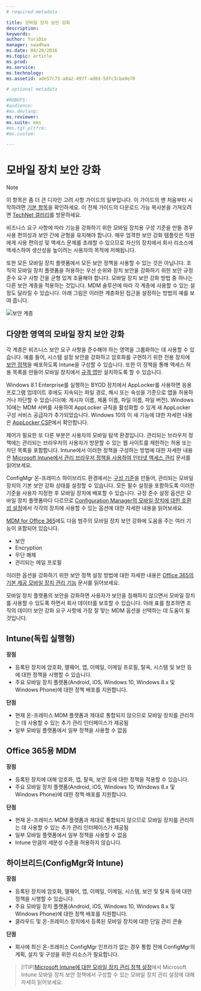 ```yaml
---
# required metadata

title: 모바일 장치 보안 강화
description:
keywords:
author: YuriDio
manager: swadhwa
ms.date: 04/28/2016
ms.topic: article
ms.prod:
ms.service:
ms.technology:
ms.assetid: ade57c73-a8a2-497f-ad8d-5dfc3cba9e70

# optional metadata

#ROBOTS:
#audience:
#ms.devlang:
ms.reviewer: 
ms.suite: ems
#ms.tgt_pltfrm:
#ms.custom:

---
```


# 모바일 장치 보안 강화

>[!NOTE]
>이 항목은 좀 더 큰 디자인 고려 사항 가이드의 일부입니다. 이 가이드의 맨 처음부터 시작하려면 [기본 항목](mdm-design-considerations-guide.md)을 확인하세요. 이 전체 가이드의 다운로드 가능 복사본을 가져오려면 [TechNet 갤러리](https://gallery.technet.microsoft.com/Mobile-Device-Management-7d401582)를 방문하세요.

비즈니스 요구 사항에 따라 기능을 강화하기 위한 모바일 장치용 구성 기준을 만들 경우 사용 편의성과 보안 간에 균형을 유지해야 합니다. 매우 엄격한 보안 강화 템플릿은 직원에게 사용 편의성 및 액세스 문제를 초래할 수 있으므로 자신의 장치에서 회사 리소스에 액세스하여 생산성을 높이려는 사용자의 목적에 저해됩니다. 

또한 모든 모바일 장치 플랫폼에서 모든 보안 정책을 사용할 수 있는 것은 아닙니다. 조직의 모바일 장치 플랫폼을 허용하는 우선 순위와 장치 보안을 강화하기 위한 보안 규정 준수 요구 사항 간을 균형 있게 조율해야 합니다.
모바일 장치 보안 강화 방법 중 하나는 다른 보안 계층을 적용하는 것입니다. MDM 솔루션에 따라 각 계층에 사용할 수 있는 설정도 달라질 수 있습니다. 아래 그림은 이러한 계층화된 접근을 설정하는 방법의 예를 보여 줍니다.

![보안 계층](./media/MDM_Figure_12.png)

## 다양한 영역의 모바일 장치 보안 강화

각 계층은 비즈니스 보안 요구 사항을 준수해야 하는 영역을 그룹화하는 데 사용할 수 있습니다. 예를 들어, 시스템 설정 보안을 강화하고 암호화를 구현하기 위한 전용 장치에 [보안 정책](/intune/deployuse/manage-settings-and-features-on-your-devices-with-microsoft-intune-policies)을 배포하도록 Intune을 구성할 수 있습니다. 또한 이 정책을 통해 액세스 허용 목록을 만들어 모바일 장치에서 [규격 앱](https://technet.microsoft.com/library/dn818906.aspx)만 설치하도록 할 수 있습니다.

Windows 8.1 Enterprise를 실행하는 BYOD 장치에서 AppLocker를 사용하면 응용 프로그램 업데이트 후에도 지속되는 파일 경로, 해시 또는 속성을 기준으로 앱을 허용하거나 차단할 수 있습니다(예: 게시자 이름, 제품 이름, 파일 이름, 파일 버전). Windows 10에는 MDM 서버를 사용하여 AppLocker 규칙을 활성화할 수 있게 새 AppLocker 구성 서비스 공급자가 추가되었습니다. Windows 10의 이 새 기능에 대한 자세한 내용은 [AppLocker CSP](https://msdn.microsoft.com/library/windows/hardware/dn920019(v=vs.85).aspx)에서 확인합니다.

제어가 필요한 또 다른 부분은 사용자의 모바일 탐색 환경입니다. 관리되는 브라우저 정책에는 관리되는 브라우저의 사용자가 방문할 수 있는 웹 사이트를 제한하는 허용 또는 차단 목록을 포함합니다. Intune에서 이러한 정책을 구성하는 방법에 대한 자세한 내용은 [Microsoft Intune에서 관리 브라우저 정책을 사용하여 인터넷 액세스 관리](/intune/deployuse/manage-internet-access-using-managed-browser-policies) 문서를 읽어보세요.

ConfigMgr 온-프레미스 하이브리드 환경에서는 [구성 기준](https://technet.microsoft.com/library/gg712268.aspx?WT.mc_id=Blog_EntMob_Showcase_PCIT)을 만들어, 관리되는 모바일 장치의 기본 보안 강화 상태를 설정할 수 있습니다. 모든 필수 설정을 포함하도록 이러한 기준을 사용자 지정한 후 모바일 장치에 배포할 수 있습니다. 규정 준수 설정 옵션은 모바일 장치 플랫폼마다 다르므로 [Configuration Manager의 모바일 장치에 대한 호환성 설정](https://technet.microsoft.com/library/dn376523.aspx)에서 각각의 장치에 사용할 수 있는 옵션에 대한 자세한 내용을 읽어보세요.

[MDM for Office 365](https://technet.microsoft.com/library/ms.o365.cc.devicepolicy.aspx)에도 다음 범주의 모바일 장치 보안 강화에 도움을 주는 여러 기능이 포함되어 있습니다.

- 보안
- Encryption
- 무단 해제
- 관리되는 메일 프로필

이러한 옵션을 강화하기 위한 보안 정책 설정 방법에 대한 자세한 내용은 [Office 365의 기본 제공 모바일 장치 관리 기능](https://technet.microsoft.com/library/ms.o365.cc.devicepolicysupporteddevice.aspx) 문서를 읽어보세요.

모바일 장치 플랫폼의 보안을 강화하면 사용자가 보안을 침해하지 않으면서 모바일 장치를 사용할 수 있도록 하면서 회사 데이터를 보호할 수 있습니다. 아래 표를 참조하면 조직의 데이터 보안 강화 요구 사항에 가장 잘 맞는 MDM 옵션을 선택하는 데 도움이 될 것입니다.

## Intune(독립 실행형)

**장점**

- 등록된 장치에 암호화, 맬웨어, 앱, 이메일, 이메일 프로필, 탈옥, 시스템 및 보안 등에 대한 정책을 시행할 수 있습니다.
- 주요 모바일 장치 플랫폼(Android, iOS, Windows 10, Windows 8.x 및Windows Phone)에 대한 정책 배포를 지원합니다.

**단점**

- 현재 온-프레미스 MDM 플랫폼과 제대로 통합되지 않으므로 모바일 장치를 관리하는 데 사용할 수 있는 추가 관리 인터페이스가 제공됨
- 일부 모바일 플랫폼에서 일부 정책을 사용할 수 없음

## Office 365용 MDM

**장점**

- 등록된 장치에 대해 암호화, 앱, 탈옥, 보안 등에 대한 정책을 적용할 수 있습니다.
- 주요 모바일 장치 플랫폼(Android, iOS, Windows 10, Windows 8.x 및Windows Phone)에 대한 정책 배포를 지원합니다.

**단점**

- 현재 온-프레미스 MDM 플랫폼과 제대로 통합되지 않으므로 모바일 장치를 관리하는 데 사용할 수 있는 추가 관리 인터페이스가 제공됨
- 일부 모바일 플랫폼에서 일부 정책을 사용할 수 없음
- Intune 만큼의 세분성 수준을 허용하지 않습니다.

## 하이브리드(ConfigMgr와 Intune)

**장점**

- 등록된 장치에 암호화, 맬웨어, 앱, 이메일, 이메일, 시스템, 보안 및 탈옥 등에 대한 정책을 시행할 수 있습니다.
- 주요 모바일 장치 플랫폼(Android, iOS, Windows 10, Windows 8.x 및Windows Phone)에 대한 정책 배포를 지원합니다.
- 클라우드 및 온-프레미스 장치에서 등록된 모바일 장치에 대한 단일 관리 콘솔

**단점**

- 회사에 최신 온-프레미스 ConfigMgr 인프라가 없는 경우 통합 전에 ConfigMgr의 계획, 설치 및 구성을 위한 리소스가 필요합니다.

>[!TIP][Microsoft Intune에 대한 모바일 장치 관리 정책 설정](https://technet.microsoft.com/library/dn913730.aspx)에서 Microsoft Intune 모바일 장치 보안 정책에서 구성할 수 있는 모바일 장치 관리 설정에 대해 자세히 읽어보세요. 


<!--HONumber=Apr16_HO2-->


